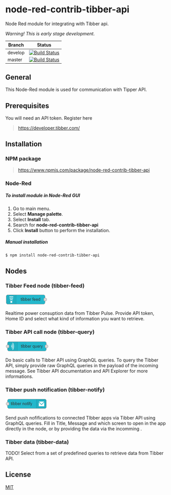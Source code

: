 # node-red-contrib-tibber-api

Node Red module for integrating with Tibber api.

*Warning! This is early stage development.*

|  Branch  | Status           |
|----------|------------------|
|develop   | [![Build Status](https://travis-ci.org/bisand/node-red-contrib-tibber-api.svg?branch=develop)](https://travis-ci.org/bisand/node-red-contrib-tibber-api) |
| master | [![Build Status](https://travis-ci.org/bisand/node-red-contrib-tibber-api.svg?branch=master)](https://travis-ci.org/bisand/node-red-contrib-tibber-api) |
 
## General
This Node-Red module is used for communication with Tipper API.

## Prerequisites
You will need an API token. Register here

> https://developer.tibber.com/


## Installation

### NPM package
> https://www.npmjs.com/package/node-red-contrib-tibber-api

### Node-Red
##### To install module in Node-Red GUI
1. Go to main menu.
2. Select **Manage palette**. 
3. Select **Install** tab.
4. Search for **node-red-contrib-tibber-api**
5. Click **Install** button to perform the installation.

##### Manual installation
```bash
$ npm install node-red-contrib-tibber-api
```

## Nodes

### Tibber Feed node (tibber-feed)
![tibber-feed](examples/images/tibber-feed.png)

Realtime power consuption data from Tibber Pulse. Provide API token, Home ID and select what kind of information you want to retrieve.

### Tibber API call node (tibber-query)
![tibber-query](examples/images/tibber-query.png)

Do basic calls to Tibber API using GraphQL queries. To query the Tibber API, simply provide raw GraphQL queries in the payload of the incoming message. See Tibber API documentation and API Explorer for more informations.

### Tibber push notification (tibber-notify)
![tibber-notify](examples/images/tibber-notify.png)

Send push nofifications to connected TIbber apps via Tibber API using GraphQL queries. Fill in Title, Message and which screen to open in the app directly in the node, or by providing the data via the incomming .

### Tibber data (tibber-data)
TODO!
Select from a set of predefined queries to retrieve data from Tibber API.

## License
[MIT](https://choosealicense.com/licenses/mit/)
